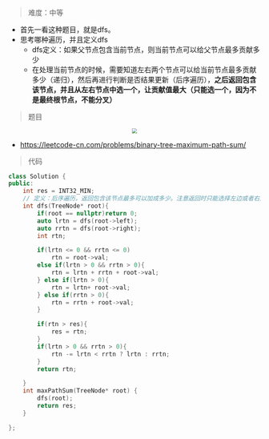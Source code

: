 > 难度：中等
- 首先一看这种题目，就是dfs。
- 思考哪种遍历，并且定义dfs
  - dfs定义：如果父节点包含当前节点，则当前节点可以给父节点最多贡献多少
  - 在处理当前节点的时候，需要知道左右两个节点可以给当前节点最多贡献多少（递归），然后再进行判断是否结果更新（后序遍历），**之后返回包含该节点，并且从左右节点中选一个，让贡献值最大（只能选一个，因为不是最终根节点，不能分叉）**

> 题目
<div align="center" style="zoom:60%"><img src="./pic/124-1.png"></div>

- https://leetcode-cn.com/problems/binary-tree-maximum-path-sum/

> 代码

```cpp
class Solution {
public:
    int res = INT32_MIN;
    // 定义：后序遍历，返回包含该节点最多可以加成多少。注意返回时只能选择左边或者右边
    int dfs(TreeNode* root){
        if(root == nullptr)return 0;
        auto lrtn = dfs(root->left);
        auto rrtn = dfs(root->right);
        int rtn;

        if(lrtn <= 0 && rrtn <= 0)
            rtn = root->val;
        else if(lrtn > 0 && rrtn > 0){
            rtn = lrtn + rrtn + root->val;
        } else if(lrtn > 0){
            rtn = lrtn+ root->val;
        } else if(rrtn > 0){
            rtn = rrtn + root->val;
        }

        if(rtn > res){
            res = rtn;
        }
        if(lrtn > 0 && rrtn > 0){
            rtn -= lrtn < rrtn ? lrtn : rrtn;
        }
        return rtn;

    }
    int maxPathSum(TreeNode* root) {
        dfs(root);
        return res;
    }

};
```